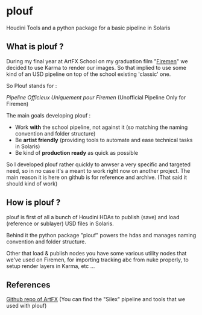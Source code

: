 # plouf
Houdini Tools and a python package for a basic pipeline in Solaris

## What is plouf ?
During my final year at ArtFX School on my graduation film "[Firemen](https://www.instagram.com/firemen_shortfilm/)" we decided to use Karma to render our images. So that implied to use some kind of an USD pipeline on top of the school existing 'classic' one.

So Plouf stands for : 

*Pipeline Officieux Uniquement pour Firemen* (Unofficial Pipeline Only for Firemen)

The main goals developing plouf : 
- Work **with** the school pipeline, not against it (so matching the naming convention and folder structure)
- Be **artist friendly** (providing tools to automate and ease technical tasks in Solaris)
- Be kind of **production ready** as quick as possible

So I developed plouf rather quickly to anwser a very specific and targeted need, so in no case it's a meant to work right now on another project. 
The main reason it is here on github is for reference and archive. 
(That said it should kind of work)

## How is plouf ?
plouf is first of all a bunch of Houdini HDAs to publish (save) and load (reference or sublayer) USD files in Solaris. 

Behind it the python package "plouf" powers the hdas and manages naming convention and folder structure.

Other that load & publish nodes you have some various utility nodes that we've used on Firemen, for importing tracking abc from nuke properly, to setup render layers in Karma, etc ...

## References
[Github repo of ArtFX](https://github.com/ArtFXDev) (You can find the "Silex" pipeline and tools that we used with plouf)
